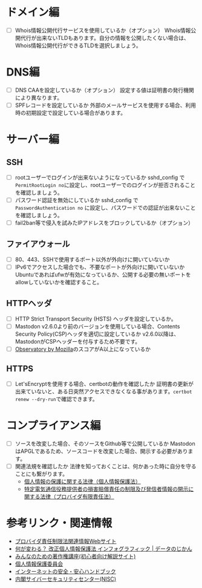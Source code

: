 <!-- TITLE: Mastodonセキュリティチェックシート -->
<!-- SUBTITLE: Mastodonインスタンスを立ち上げた時、セキュリティ的にチェックしておくべき項目 -->

# ドメイン編
- [ ] Whois情報公開代行サービスを使用しているか（オプション）
	Whois情報公開代行が出来ないTLDもあります。自分の情報を公開したくない場合は、Whois情報公開代行ができるTLDを選択しましょう。

# DNS編
- [ ] DNS CAAを設定しているか（オプション）
	設定する値は証明書の発行機関により異なります。
- [ ] SPFレコードを設定しているか
	外部のメールサービスを使用する場合、利用時の初期設定で設定している場合があります。

# サーバー編
## SSH

- [ ] rootユーザーでログインが出来ないようになっているか
	sshd_config で `PermitRootLogin no`に設定し、rootユーザーでのログインが拒否されることを確認しましょう。
- [ ] パスワード認証を無効にしているか
	sshd_config で `PasswordAuthentication no` に設定し、パスワードでの認証が出来ないことを確認しましょう。
- [ ] fail2ban等で侵入を試みたIPアドレスをブロックしているか（オプション）

## ファイアウォール
- [ ] 80、443、SSHで使用するポート以外が外向けに開いていないか
- [ ] IPv6でアクセスした場合でも、不要なポートが外向けに開いていないか
	Ubuntuであればufwが有効になっているか、公開する必要の無いポートをallowしていないかを確認すること。

## HTTPヘッダ
- [ ] HTTP Strict Transport Security (HSTS) ヘッダを設定しているか。
- [ ] Mastodon v2.6.0より前のバージョンを使用している場合、Contents Security Policy(CSP)ヘッダを適切に設定しているか
	v2.6.0以降は、MastodonがCSPヘッダーを付与するため不要です。
- [ ] [Observatory by Mozilla](https://observatory.mozilla.org/)のスコアがA以上になっているか

## HTTPS
- [ ] Let'sEncryptを使用する場合、certbotの動作を確認したか
	証明書の更新が出来ていないと、ある日突然アクセスできなくなる事があります。`certbot renew --dry-run`で確認できます。
	
# コンプライアンス編
- [ ] ソースを改変した場合、そのソースをGithub等で公開しているか
  MastodonはAPGLであるため、ソースコードを改変した場合、開示する必要があります。
- [ ] 関連法規を確認したか
	法律を知っておくことは、何かあった時に自分を守ることにも繋がります。
	- [個人情報の保護に関する法律（個人情報保護法）](https://elaws.e-gov.go.jp/search/elawsSearch/elaws_search/lsg0500/detail?lawId=415AC0000000057)
	- [特定電気通信役務提供者の損害賠償責任の制限及び発信者情報の開示に関する法律（プロバイダ有限責任法）](https://elaws.e-gov.go.jp/search/elawsSearch/elaws_search/lsg0500/detail?lawId=413AC0000000137)

# 参考リンク・関連情報
- [プロバイダ責任制限法関連情報Webサイト](https://www.isplaw.jp/)
- [何が変わる？ 改正個人情報保護法 インフォグラフィック | データのじかん](https://data.wingarc.com/privacy-infographic-4897)
- [みんなのための著作権講座(初心者向け解説サイト)](https://kids.cric.or.jp/intro/index.html)
- [個人情報保護委員会](https://www.ppc.go.jp/)
- [インターネットの安全・安心ハンドブック](https://www.nisc.go.jp/security-site/handbook/index.html)
- [内閣サイバーセキュリティセンター(NISC)](https://www.nisc.go.jp/security-site/handbook/index.html)

